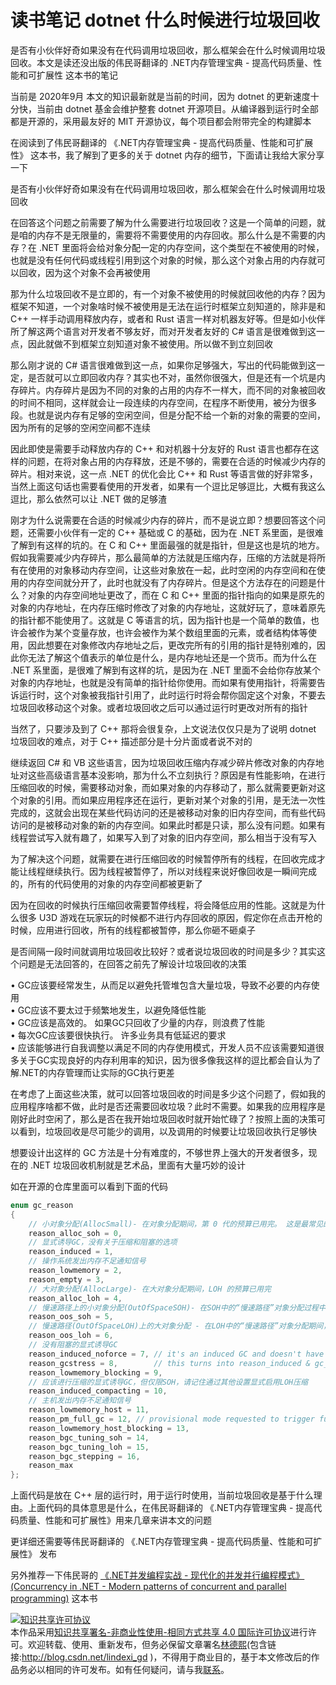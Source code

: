 # 读书笔记 dotnet 什么时候进行垃圾回收

是否有小伙伴好奇如果没有在代码调用垃圾回收，那么框架会在什么时候调用垃圾回收。本文是读还没出版的伟民哥翻译的 .NET内存管理宝典 - 提高代码质量、性能和可扩展性 这本书的笔记

<!--more-->
<!-- CreateTime:2020/10/2 10:23:27 -->



当前是 2020年9月 本文的知识最新就是当前的时间，因为 dotnet 的更新速度十分快，当前由 dotnet 基金会维护整套 dotnet 开源项目。从编译器到运行时全部都是开源的，采用最友好的 MIT 开源协议，每个项目都会附带完全的构建脚本

在阅读到了伟民哥翻译的 《.NET内存管理宝典 - 提高代码质量、性能和可扩展性》 这本书，我了解到了更多的关于 dotnet 内存的细节，下面请让我给大家分享一下

是否有小伙伴好奇如果没有在代码调用垃圾回收，那么框架会在什么时候调用垃圾回收

在回答这个问题之前需要了解为什么需要进行垃圾回收？这是一个简单的问题，就是咱的内存不是无限量的，需要将不需要使用的内存回收。那么什么是不需要的内存？在 .NET 里面将会给对象分配一定的内存空间，这个类型在不被使用的时候，也就是没有任何代码或线程引用到这个对象的时候，那么这个对象占用的内存就可以回收，因为这个对象不会再被使用

那为什么垃圾回收不是立即的，有一个对象不被使用的时候就回收他的内存？因为框架不知道，一个对象啥时候不被使用是无法在运行时框架立刻知道的，除非是和 C++ 一样手动调用释放内存，或者和 Rust 语言一样对机器友好等。但是如小伙伴所了解这两个语言对开发者不够友好，而对开发者友好的 C# 语言是很难做到这一点，因此就做不到框架立刻知道对象不被使用。所以做不到立刻回收

那么刚才说的 C# 语言很难做到这一点，如果你足够强大，写出的代码能做到这一定，是否就可以立即回收内存？其实也不对，虽然你很强大，但是还有一个坑是内存碎片。内存碎片是因为不同的对象的占用的内存不一样大，而不同的对象被回收的时间不相同，这样就会让一段连续的内存空间，在程序不断使用，被分为很多段。也就是说内存有足够的空闲空间，但是分配不给一个新的对象的需要的空间，因为所有的足够的空闲空间都不连续

因此即使是需要手动释放内存的 C++ 和对机器十分友好的 Rust 语言也都存在这样的问题，在将对象占用的内存释放，还是不够的，需要在合适的时候减少内存的碎片。相对来说，这一点 .NET 的优化会比 C++ 和 Rust 等语言做的好非常多，当然上面这句话也需要看使用的开发者，如果有一个逗比足够逗比，大概有我这么逗比，那么依然可以让 .NET 做的足够渣

刚才为什么说需要在合适的时候减少内存的碎片，而不是说立即？想要回答这个问题，还需要小伙伴有一定的 C++ 基础或 C 的基础，因为在 .NET 系里面，是很难了解到有这样的坑的。在 C 和 C++ 里面最强的就是指针，但是这也是坑的地方。假如我需要减少内存碎片，那么最简单的方法就是压缩内存，压缩的方法就是将所有在使用的对象移动内存空间，让这些对象放在一起，此时空闲的内存空间和在使用的内存空间就分开了，此时也就没有了内存碎片。但是这个方法存在的问题是什么？对象的内存空间地址更改了，而在 C 和 C++ 里面的指针指向的如果是原先的对象的内存地址，在内存压缩时修改了对象的内存地址，这就好玩了，意味着原先的指针都不能使用了。这就是 C 等语言的坑，因为指针也是一个简单的数值，也许会被作为某个变量存放，也许会被作为某个数组里面的元素，或者结构体等使用，因此想要在对象修改内存地址之后，更改完所有的引用的指针是特别难的，因此你无法了解这个值表示的单位是什么，是内存地址还是一个货币。而为什么在 .NET 系里面，是很难了解到有这样的坑，是因为在 .NET 里面不会给你存放某个对象的内存地址，也就是没有简单的指针给你使用。而如果有使用指针，将需要告诉运行时，这个对象被我指针引用了，此时运行时将会帮你固定这个对象，不要去垃圾回收移动这个对象。或者垃圾回收之后可以通过运行时更改对所有的指针

当然了，只要涉及到了 C++ 那将会很复杂，上文说法仅仅只是为了说明 dotnet 垃圾回收的难点，对于 C++ 描述部分是十分片面或者说不对的

继续返回 C# 和 VB 这些语言，因为垃圾回收压缩内存减少碎片修改对象的内存地址对这些高级语言基本没影响，那为什么不立刻执行？原因是有性能影响，在进行压缩回收的时候，需要移动对象，而如果对象的内存移动了，那么就需要更新对这个对象的引用。而如果应用程序还在运行，更新对某个对象的引用，是无法一次性完成的，这就会出现在某些代码访问的还是被移动对象的旧内存空间，而有些代码访问的是被移动对象的新的内存空间。如果此时都是只读，那么没有问题。如果有线程尝试写入就有趣了，如果写入到了对象的旧内存空间，那么相当于没有写入

为了解决这个问题，就需要在进行压缩回收的时候暂停所有的线程，在回收完成才能让线程继续执行。因为线程被暂停了，所以对线程来说好像回收是一瞬间完成的，所有的代码使用的对象的内存空间都被更新了

因为在回收的时候执行压缩回收需要暂停线程，将会降低应用的性能。这就是为什么很多 U3D 游戏在玩家玩的时候都不进行内存回收的原因，假定你在点击开枪的时候，应用进行回收，所有的线程都被暂停，那么你砸不砸桌子

是否间隔一段时间就调用垃圾回收比较好？或者说垃圾回收的时间是多少？其实这个问题是无法回答的，在回答之前先了解设计垃圾回收的决策

•	GC应该要经常发生，从而足以避免托管堆包含大量垃圾，导致不必要的内存使用  
•	GC应该不要太过于频繁地发生，以避免降低性能  
•	GC应该是高效的。 如果GC只回收了少量的内存，则浪费了性能  
•	每次GC应该要很快执行。 许多业务具有低延迟的要求  
•	应该能够进行自我调整以满足不同的内存使用模式，开发人员不应该需要知道很多关于GC实现良好的内存利用率的知识，因为很多像我这样的逗比都会自认为了解.NET的内存管理而让实际的GC执行更差

在考虑了上面这些决策，就可以回答垃圾回收的时间是多少这个问题了，假如我的应用程序啥都不做，此时是否还需要回收垃圾？此时不需要。如果我的应用程序是刚好此时空闲了，那么是否在我开始垃圾回收时就开始忙碌了？按照上面的决策可以看到，垃圾回收是尽可能少的调用，以及调用的时候要让垃圾回收执行足够快

想要设计出这样的 GC 方法是十分有难度的，不够世界上强大的开发者很多，现在的 .NET 垃圾回收机制就是艺术品，里面有大量巧妙的设计

如在开源的仓库里面可以看到下面的代码

```csharp
enum gc_reason
{
    // 小对象分配(AllocSmall)- 在对象分配期间，第 0 代的预算已用完。 这是最常见的情况，在第 0 代分配预算超出的情况下触发
    reason_alloc_soh = 0,
    // 显式诱导GC，没有关于压缩和阻塞的选项
    reason_induced = 1,
    // 操作系统发出内存不足通知信号
    reason_lowmemory = 2,
    reason_empty = 3,
    // 大对象分配(AllocLarge)- 在大对象分配期间，LOH 的预算已用完
    reason_alloc_loh = 4,
    // 慢速路径上的小对象分配(OutOfSpaceSOH)- 在SOH中的“慢速路径”对象分配过程中，分配器空间不足，即使经过一些段重组，甚至可能已经运行了GC，仍然没有所需的可用空间。在具有较大虚拟内存空间的64位运行时中，这应该是一个相当罕见的原因。但是，即使在64位运行时，这种情况也可能发生在工作站GC中
    reason_oos_soh = 5,
    // 慢速路径(OutOfSpaceLOH)上的大对象分配 - 在LOH中的“慢速路径”对象分配期间，分配器空间不足。与OutOfSpaceSOH类似，它应该并不常见
    reason_oos_loh = 6,
    // 没有阻塞的显式诱导GC
    reason_induced_noforce = 7, // it's an induced GC and doesn't have to be blocking.
    reason_gcstress = 8,        // this turns into reason_induced & gc_mechanisms.stress_induced = true
    reason_lowmemory_blocking = 9,
    // 应该进行压缩的显式诱导GC，但仅限SOH，请记住通过其他设置显式启用LOH压缩
    reason_induced_compacting = 10,
    // 主机发出内存不足通知信号
    reason_lowmemory_host = 11,
    reason_pm_full_gc = 12, // provisional mode requested to trigger full GC
    reason_lowmemory_host_blocking = 13,
    reason_bgc_tuning_soh = 14,
    reason_bgc_tuning_loh = 15,
    reason_bgc_stepping = 16,
    reason_max
};
```

上面代码是放在 C++ 层的运行时，用于运行时使用，当前垃圾回收是基于什么理由。上面代码的具体意思是什么，在伟民哥翻译的 《.NET内存管理宝典 - 提高代码质量、性能和可扩展性》用来几章来讲本文的问题


更详细还需要等伟民哥翻译的 《.NET内存管理宝典 - 提高代码质量、性能和可扩展性》 发布

另外推荐一下伟民哥的 [《.NET并发编程实战 - 现代化的并发并行编程模式》(Concurrency in .NET - Modern patterns of concurrent and parallel programming)](https://re.jd.com/cps/item/12860976.html) 这本书

<a rel="license" href="http://creativecommons.org/licenses/by-nc-sa/4.0/"><img alt="知识共享许可协议" style="border-width:0" src="https://licensebuttons.net/l/by-nc-sa/4.0/88x31.png" /></a><br />本作品采用<a rel="license" href="http://creativecommons.org/licenses/by-nc-sa/4.0/">知识共享署名-非商业性使用-相同方式共享 4.0 国际许可协议</a>进行许可。欢迎转载、使用、重新发布，但务必保留文章署名[林德熙](http://blog.csdn.net/lindexi_gd)(包含链接:http://blog.csdn.net/lindexi_gd )，不得用于商业目的，基于本文修改后的作品务必以相同的许可发布。如有任何疑问，请与我[联系](mailto:lindexi_gd@163.com)。
